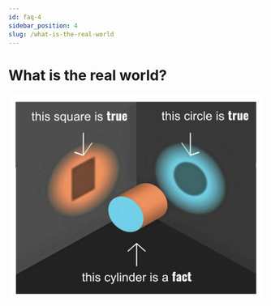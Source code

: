 ```yaml
---
id: faq-4
sidebar_position: 4
slug: /what-is-the-real-world
---
```


# What is the real world?

![Facts lead to truths](/img/2023-09-05--Orcfax--The-Nature-Of-Facts.png)
